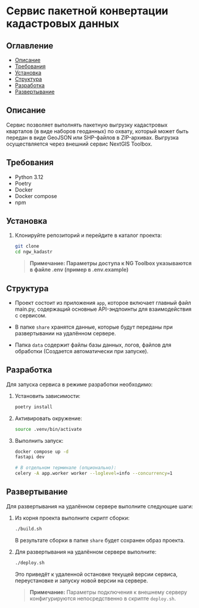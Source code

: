 # Сервис пакетной конвертации кадастровых данных

## Оглавление
- [Описание](#описание)
- [Требования](#требования)
- [Установка](#установка)
- [Структура](#структура)
- [Разработка](#разработка)
- [Развертывание](#развертывание)

## Описание
Сервис позволяет выполнять пакетную выгрузку кадастровых кварталов (в виде наборов геоданных) по охвату, который может быть передан в виде GeoJSON или SHP-файлов в ZIP-архивах. Выгрузка осуществляется через внешний сервис NextGIS Toolbox.

## Требования
- Python 3.12
- Poetry
- Docker
- Docker compose
- npm

## Установка
1. Клонируйте репозиторий и перейдите в каталог проекта:
    ```bash
    git clone 
    cd ngw_kadastr
    ```

    > **Примечание: Параметры доступа к NG Toolbox указываются в файле .env (пример в .env.example)**

## Структура
- Проект состоит из приложения `app`, которое включает главный файл main.py, содержащий основные API-эндпоинты для взаимодействия с сервисом.

- В папке `share` хранятся данные, которые будут переданы при развертывании на удалённом сервере.

- Папка `data` содержит файлы базы данных, логов, файлов для обработки (Создается автоматически при запуске).

## Разработка
Для запуска сервиса в режиме разработки необходимо:

1. Установить зависимости:
    ```bash
    poetry install
    ```

2. Активировать окружение:
    ```bash
    source .venv/bin/activate
    ```

3. Выполнить запуск:
    ```bash
    docker compose up -d
    fastapi dev
    ```

    ```bash
    # В отдельном терминале (опционально):
    celery -A app.worker worker --loglevel=info --concurrency=1
    ```

## Развертывание
Для развертывания на удалённом сервере выполните следующие шаги:

1. Из корня проекта выполните скрипт сборки:
    ```bash
    ./build.sh
    ```
    В результате сборки в папке `share` будет сохранен образ проекта.

2. Для развертывания на удалённом сервере выполните:
    ```bash
    ./deploy.sh
    ```
    Это приведёт к удаленной остановке текущей версии сервиса, переустановке и запуску новой версии на сервере.

    > **Примечание:** Параметры подключения к внешнему серверу конфигурируются непосредственно в скрипте `deploy.sh`.
